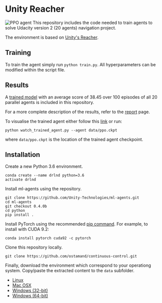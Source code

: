 # Unity Reacher
![PPO agent](assets/unity_reacher_ppo_agent.gif)
This repository includes the code needed to train agents to solve Udacity version 2 (20 agents) navigation project. 

The environment is based on [Unity's Reacher](https://github.com/Unity-Technologies/ml-agents/blob/master/docs/Learning-Environment-Examples.md). 

## Training 

To train the agent simply run `python train.py`. All hyperparameters can be modified within the script file.   

## Results 

A [trained model](saved_models/agent_ppo.ckpt) with an average score of 38.45 over 100 episodes of all 20 parallel agents is included in this repository.

For a more complete description of the results, refer to the [report](report.md) page.

To visualise the trained agent either follow this [link](https://youtu.be/ExtYVXhBvEI) or run:

```
python watch_trained_agent.py --agent data/ppo.ckpt
```

where `data/ppo.ckpt` is the location of the trained agent checkpoint. 

## Installation

Create a new Python 3.6 environment.

```
conda create --name drlnd python=3.6 
activate drlnd
```

Install ml-agents using the repository.

```
git clone https://github.com/Unity-Technologies/ml-agents.git
cd ml-agents
git checkout 0.4.0b
cd python 
pip install .
```

Install PyTorch using the recommended [pip command](https://pytorch.org/). For example, to install with CUDA 9.2: 

```
conda install pytorch cuda92 -c pytorch
```

Clone this repository locally. 

```
git clone https://github.com/ostamand/continuous-control.git
```

Finally, download the environment which correspond to your operationg system. Copy/paste the extracted content to the `data` subfolder. 

- [Linux](https://s3-us-west-1.amazonaws.com/udacity-drlnd/P2/Reacher/Reacher_Linux.zip) 
- [Mac OSX](https://s3-us-west-1.amazonaws.com/udacity-drlnd/P2/Reacher/Reacher.app.zip)
- [Windows (32-bit)](https://s3-us-west-1.amazonaws.com/udacity-drlnd/P2/Reacher/Reacher_Windows_x86.zip)
- [Windows (64-bit)](https://s3-us-west-1.amazonaws.com/udacity-drlnd/P2/Reacher/Reacher_Windows_x86_64.zip)